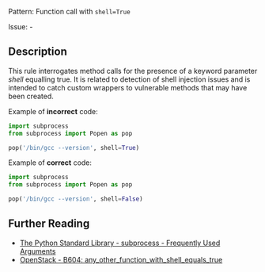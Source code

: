 Pattern: Function call with `shell=True`

Issue: -

## Description

This rule interrogates method calls for the presence of a keyword parameter _shell_ equalling true. It
is related to detection of shell injection issues and is intended to catch custom wrappers to vulnerable methods that may have been created.


Example of **incorrect** code:

```python
import subprocess
from subprocess import Popen as pop

pop('/bin/gcc --version', shell=True)
```

Example of **correct** code:

```python
import subprocess
from subprocess import Popen as pop

pop('/bin/gcc --version', shell=False)
```

## Further Reading

* [The Python Standard Library - subprocess - Frequently Used Arguments](https://docs.python.org/2/library/subprocess.html#frequently-used-arguments)
* [OpenStack - B604: any_other_function_with_shell_equals_true](https://docs.openstack.org/developer/bandit/plugins/any_other_function_with_shell_equals_true.html)
